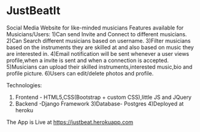 # JustBeatIt
Social Media Website for like-minded musicians
Features available for Musicians/Users:
 1)Can send Invite and Connect to different musicians.
 2)Can Search different musicians based on username.
 3)Filter musicians based on the instruments they are skilled at and also based on music they are interested in.
 4)Email notification will be sent whenever a user views profile,when a invite is sent and when a connection is accepted.
 5)Musicians can upload their skilled instruments,interested music,bio and profile picture.
 6)Users can edit/delete photos and profile.

Technologies:
1) Frontend - HTML5,CSS(Bootstrap + custom CSS),little JS and JQuery
2) Backend -Django Framework
3)Database- Postgres
4)Deployed at heroku

The App is Live at https://justbeat.herokuapp.com

